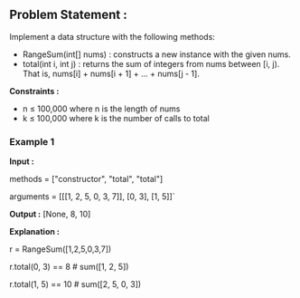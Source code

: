 ## Problem Statement : 
Implement a data structure with the following methods:

- RangeSum(int[] nums) : constructs a new instance with the given nums.
- total(int i, int j) : returns the sum of integers from nums between [i, j). That is, nums[i] + nums[i + 1] + ... + nums[j - 1].

**Constraints :**
- n ≤ 100,000 where n is the length of nums
- k ≤ 100,000 where k is the number of calls to total

### Example 1

**Input :**

methods = ["constructor", "total", "total"]

arguments = [[[1, 2, 5, 0, 3, 7]], [0, 3], [1, 5]]`

**Output :**
[None, 8, 10]

**Explanation :**

r = RangeSum([1,2,5,0,3,7])

r.total(0, 3) == 8 # sum([1, 2, 5])

r.total(1, 5) == 10 # sum([2, 5, 0, 3])
